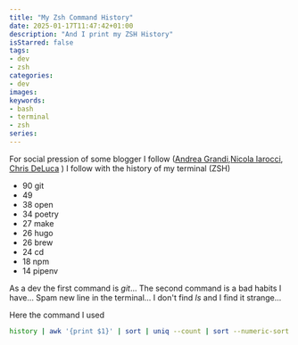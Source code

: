 ```yaml
---
title: "My Zsh Command History"
date: 2025-01-17T11:47:42+01:00
description: "And I print my ZSH History"
isStarred: false
tags:
- dev
- zsh
categories:
- dev
images:
keywords:
- bash
- terminal
- zsh
series:
---
```


For social pression of some blogger I follow ([Andrea Grandi](https://www.andreagrandi.it/posts/my-zsh-history/),[Nicola Iarocci](https://nicolaiarocci.com/my-most-used-command-line-commands/), [Chris DeLuca](https://www.chrisdeluca.me/2024/12/31/my-cli-wrapped-most-used.html) ) I follow with the history of my terminal (ZSH)

- 90 git
- 49
- 38 open
- 34 poetry
- 27 make
- 26 hugo
- 26 brew
- 24 cd
- 18 npm
- 14 pipenv

As a dev the first command is _git_... The second command is a bad habits I have... Spam new line in the terminal...
I don't find _ls_ and I find it strange...

Here the command I used

``` bash
history | awk '{print $1}' | sort | uniq --count | sort --numeric-sort --reverse | head -10
```
